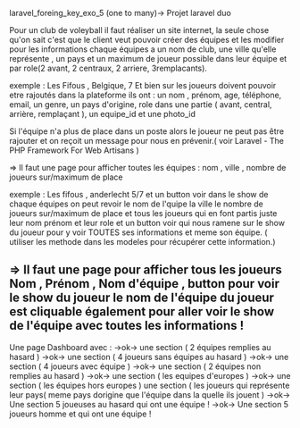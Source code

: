 
laravel_foreing_key_exo_5 (one to many)-> Projet laravel duo

Pour un club de voleyball il faut réaliser un site internet, la seule chose qu'on sait c'est que le client veut pouvoir créer des équipes et les modifier
pour les informations chaque équipes a un nom de club, une ville qu'elle représente , un pays et un maximum de joueur possible dans leur équipe et par role(2 avant, 2 centraux, 2 arriere, 3remplacants).

exemple : Les Fifous , Belgique, 7
Et bien sur 
les joueurs doivent pouvoir etre rajoutés dans la plateforme
ils ont : 
un nom , 
prénom,
age, 
téléphone,
email, 
un genre, 
un pays d'origine,
role dans une partie ( avant, central, arrière, remplaçant ), 
un equipe_id et 
une photo_id

Si l'équipe n'a plus de place dans un poste alors le joueur ne peut pas être rajouter et on reçoit un message pour nous en prévenir.( voir Laravel - The PHP Framework For Web Artisans )

=> Il faut 
une page pour afficher toutes les équipes :
nom , 
ville , 
nombre de joueurs sur/maximum de place

exemple :
Les fifous , anderlecht 5/7 et un button voir
dans le show de chaque équipes on peut revoir le nom de l'quipe la ville le nombre de joueurs sur/maximum de place et tous les joueurs qui en font partis juste leur nom prénom et leur role et un button voir qui nous ramene sur le show du joueur pour y voir TOUTES ses informations et meme son équipe. ( utiliser les methode dans les modeles pour récupérer cette information.)

=> Il faut 
une page pour afficher tous les joueurs
Nom ,
Prénom ,
Nom d'équipe ,
button pour voir le show du joueur
le nom de l'équipe du joueur est cliquable également pour aller voir le show de l'équipe avec toutes les informations !
-------------------------------------------------------------------------------------
Une page Dashboard avec :
->ok->  une section ( 2 équipes remplies au hasard )
->ok->  une section ( 4 joueurs sans équipes au hasard )
->ok->  une section ( 4 joueurs avec équipe )
->ok->  une section ( 2 équipes non remplies au hasard )
->ok->  une section ( les equipes d'europes )
->ok->  une section ( les équipes hors europes )
une section ( les joueurs qui représente leur pays( meme pays dorigine que l'équipe dans la quelle ils jouent )
->ok->  Une section 5 joueuses au hasard qui ont une équipe !
->ok->  Une section 5 joueurs homme et qui ont une équipe !


